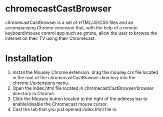 chromecastCastBrowser
====

chromecastCastBrowser is a set of HTML/JS/CSS files and an accompanying Chrome extension that, with the help of a remote keyboard/mouse control app such as gmote, allow the user to browse the internet on their TV using their Chromecast.

Installation
====
1. Install the Mousey Chrome extension: drag the mousey.crx file located in the root of the chromecastCastBrowser directory into the chrome://extensions menu.
2. Open the index.html file located in chromecastCastBrowser/browser directory in Chrome.
3. Click the Mousey button located to the right of the address bar to enable/disable the Chromecast mouse cursor.
4. Cast the tab that you just opened index.html file in.
